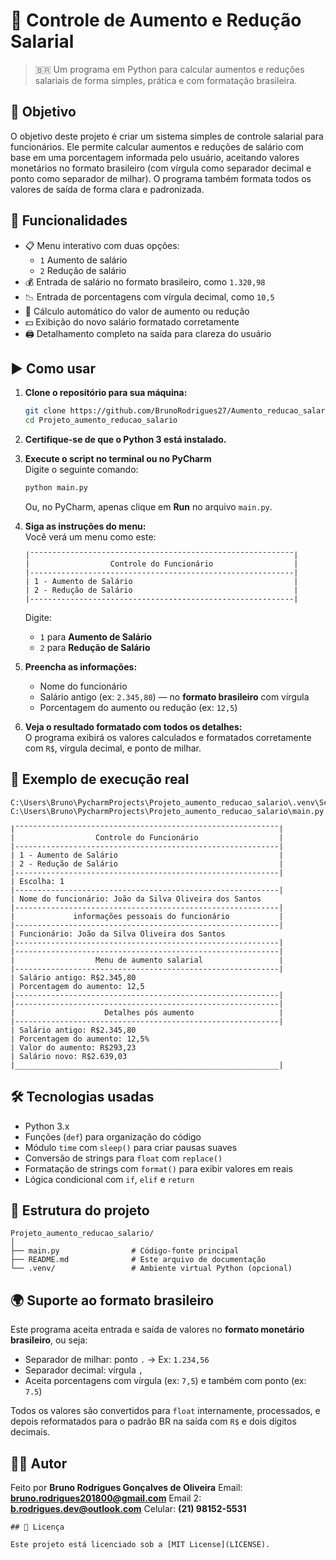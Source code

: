 
# 💼 Controle de Aumento e Redução Salarial

> 🇧🇷 Um programa em Python para calcular aumentos e reduções salariais de forma simples, prática e com formatação brasileira.  

## 🧠 Objetivo

O objetivo deste projeto é criar um sistema simples de controle salarial para funcionários. Ele permite calcular aumentos e reduções de salário com base em uma porcentagem informada pelo usuário, aceitando valores monetários no formato brasileiro (com vírgula como separador decimal e ponto como separador de milhar). O programa também formata todos os valores de saída de forma clara e padronizada.

## 🎯 Funcionalidades

- 📋 Menu interativo com duas opções:
  - `1` Aumento de salário
  - `2` Redução de salário
- 💰 Entrada de salário no formato brasileiro, como `1.320,98`
- 📉 Entrada de porcentagens com vírgula decimal, como `10,5`
- 🧮 Cálculo automático do valor de aumento ou redução
- 💵 Exibição do novo salário formatado corretamente
- 🖨️ Detalhamento completo na saída para clareza do usuário

## ▶️ Como usar

1. **Clone o repositório para sua máquina:**

   ```bash
   git clone https://github.com/BrunoRodrigues27/Aumento_reducao_salario.git
   cd Projeto_aumento_reducao_salario
   ```

2. **Certifique-se de que o Python 3 está instalado.**

3. **Execute o script no terminal ou no PyCharm**  
   Digite o seguinte comando:

   ```bash
   python main.py
   ```

   Ou, no PyCharm, apenas clique em **Run** no arquivo `main.py`.

4. **Siga as instruções do menu:**  
   Você verá um menu como este:

   ```
   |¯¯¯¯¯¯¯¯¯¯¯¯¯¯¯¯¯¯¯¯¯¯¯¯¯¯¯¯¯¯¯¯¯¯¯¯¯¯¯¯¯¯¯¯¯¯¯¯¯¯¯¯¯¯¯¯¯¯¯|
   |                  Controle do Funcionário                  |
   |-----------------------------------------------------------|
   | 1 - Aumento de Salário                                    |
   | 2 - Redução de Salário                                    |
   |-----------------------------------------------------------|
   ```

   Digite:
   - `1` para **Aumento de Salário**
   - `2` para **Redução de Salário**

5. **Preencha as informações:**  
   - Nome do funcionário
   - Salário antigo (ex: `2.345,80`) — no **formato brasileiro** com vírgula
   - Porcentagem do aumento ou redução (ex: `12,5`)

6. **Veja o resultado formatado com todos os detalhes:**  
   O programa exibirá os valores calculados e formatados corretamente com `R$`, vírgula decimal, e ponto de milhar.

## 📌 Exemplo de execução real

```text
C:\Users\Bruno\PycharmProjects\Projeto_aumento_reducao_salario\.venv\Scripts\python.exe C:\Users\Bruno\PycharmProjects\Projeto_aumento_reducao_salario\main.py 

|¯¯¯¯¯¯¯¯¯¯¯¯¯¯¯¯¯¯¯¯¯¯¯¯¯¯¯¯¯¯¯¯¯¯¯¯¯¯¯¯¯¯¯¯¯¯¯¯¯¯¯¯¯¯¯¯¯¯¯|
|                  Controle do Funcionário                  |
|-----------------------------------------------------------|
| 1 - Aumento de Salário                                    |
| 2 - Redução de Salário                                    |
|-----------------------------------------------------------|
| Escolha: 1
|-----------------------------------------------------------|
| Nome do funcionário: João da Silva Oliveira dos Santos
|-----------------------------------------------------------|
|             informações pessoais do funcionário           |
|-----------------------------------------------------------|
| Funcionário: João da Silva Oliveira dos Santos
|-----------------------------------------------------------|
|-----------------------------------------------------------|
|                  Menu de aumento salarial                 |
|-----------------------------------------------------------|
| Salário antigo: R$2.345,80
| Porcentagem do aumento: 12,5
|-----------------------------------------------------------|
|-----------------------------------------------------------|
|                    Detalhes pós aumento                   |
|-----------------------------------------------------------|
| Salário antigo: R$2.345,80
| Porcentagem do aumento: 12,5%
| Valor do aumento: R$293,23
| Salário novo: R$2.639,03
|___________________________________________________________|
```

## 🛠️ Tecnologias usadas

- Python 3.x
- Funções (`def`) para organização do código
- Módulo `time` com `sleep()` para criar pausas suaves
- Conversão de strings para `float` com `replace()`
- Formatação de strings com `format()` para exibir valores em reais
- Lógica condicional com `if`, `elif` e `return`

## 📂 Estrutura do projeto

```
Projeto_aumento_reducao_salario/
│
├── main.py                # Código-fonte principal
├── README.md              # Este arquivo de documentação
└── .venv/                 # Ambiente virtual Python (opcional)
```

## 🌍 Suporte ao formato brasileiro

Este programa aceita entrada e saída de valores no **formato monetário brasileiro**, ou seja:
- Separador de milhar: ponto `.` → Ex: `1.234,56`
- Separador decimal: vírgula `,`
- Aceita porcentagens com vírgula (ex: `7,5`) e também com ponto (ex: `7.5`)

Todos os valores são convertidos para `float` internamente, processados, e depois reformatados para o padrão BR na saída com `R$` e dois dígitos decimais.

## 🧑‍💻 Autor

Feito por **Bruno Rodrigues Gonçalves de Oliveira**
Email: **bruno.rodrigues201800@gmail.com**
Email 2: **b.rodrigues.dev@outlook.com**
Celular: **(21) 98152-5531**
```
## 📜 Licença

Este projeto está licenciado sob a [MIT License](LICENSE).
